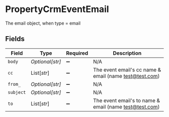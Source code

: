 # PropertyCrmEventEmail

The email object, when type = email


## Fields

| Field                                                    | Type                                                     | Required                                                 | Description                                              |
| -------------------------------------------------------- | -------------------------------------------------------- | -------------------------------------------------------- | -------------------------------------------------------- |
| `body`                                                   | *Optional[str]*                                          | :heavy_minus_sign:                                       | N/A                                                      |
| `cc`                                                     | List[*str*]                                              | :heavy_minus_sign:                                       | The event email's cc name & email (name <test@test.com>) |
| `from_`                                                  | *Optional[str]*                                          | :heavy_minus_sign:                                       | N/A                                                      |
| `subject`                                                | *Optional[str]*                                          | :heavy_minus_sign:                                       | N/A                                                      |
| `to`                                                     | List[*str*]                                              | :heavy_minus_sign:                                       | The event email's to name & email (name <test@test.com>) |